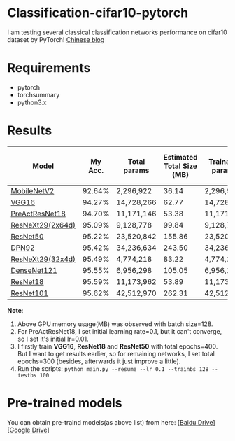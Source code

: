 # Classification-cifar10-pytorch  
I am testing several classical classification networks performance on cifar10 dataset by PyTorch! [Chinese blog](https://blog.csdn.net/laizi_laizi/article/details/103006497)
# Requirements  
- pytorch  
- torchsummary  
- python3.x  
# Results  
| Model             | My Acc.        | Total params  |  Estimated Total Size (MB) |  Trainable params | Params size (MB) |Saved model size (MB)|GPU memory usage(MB)
| ----------------- | ----------- | ------  | ---|--- | --- |  --- |--- |
| [MobileNetV2](https://arxiv.org/abs/1801.04381)       | 92.64%      | 2,296,922 | 36.14 | 2,296,922 | 8.76 | 8.96 | 3107 |
| [VGG16](https://arxiv.org/abs/1409.1556)              | 94.27%      | 14,728,266  | 62.77  |14,728,266 |56.18 |59.0 | 1229 |
| [PreActResNet18](https://arxiv.org/abs/1603.05027)    | 94.70%      | 11,171,146 | 53.38  | 11,171,146 | 42.61  | 44.7  |  1665 |
| [ResNeXt29(2x64d)](https://arxiv.org/abs/1611.05431)  | 95.09%      | 9,128,778 | 99.84 | 9,128,778 | 34.82  | 36.7  |  5779 |
| [ResNet50](https://arxiv.org/abs/1512.03385)          | 95.22%      | 23,520,842 | 155.86 | 23,520,842  | 89.72 | 94.4 | 5723 |
| [DPN92](https://arxiv.org/abs/1707.01629)             | 95.42%      | 34,236,634 | 243.50 | 34,236,634  | 130.60 | 137.5  |  10535 |
| [ResNeXt29(32x4d)](https://arxiv.org/abs/1611.05431)  | 95.49%      | 4,774,218 | 83.22 | 4,774,218 | 18.21 | 19.2  |  5817 |
| [DenseNet121](https://arxiv.org/abs/1608.06993)       | 95.55%      | 6,956,298 | 105.05 | 6,956,298 | 26.54  |  28.3 |  8203 |
| [ResNet18](https://arxiv.org/abs/1512.03385)          | 95.59%      | 11,173,962 | 53.89 | 11,173,962  | 42.63 | 44.8 | 1615 |
| [ResNet101](https://arxiv.org/abs/1512.03385)         | 95.62%      | 42,512,970 | 262.31  | 42,512,970  | 162.17 | 170.6  |  8857 |   
  
**Note**:   
1. Above GPU memory usage(MB) was observed with batch size=128.     
2. For PreActResNet18, I set initial learning rate=0.1, but it can't converge, so I set it's initial lr=0.01.    
3. I firstly train **VGG16**, **ResNet18** and **ResNet50** with total epochs=400. But I want to get results earlier, so for remaining networks, I set total epochs=300 (besides, afterwards it just improve a little).  
4. Run the scripts: `python main.py --resume --lr 0.1 --trainbs 128 --testbs 100`  
# Pre-trained models  
You can obtain pre-traind models(as above list) from here:
[[Baidu Drive](https://pan.baidu.com/s/1oUfaxFnghIdClCFMf3A11Q)] [[Google Drive](https://drive.google.com/open?id=1PLwxkczvKq86ATRD7SB-5w31omuORUNV)]

